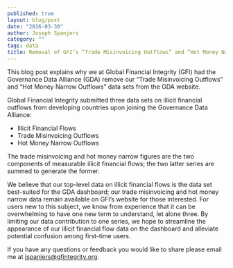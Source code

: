 ```yaml
---
published: true
layout: blog/post
date: "2016-03-30"
author: Joseph Spanjers
category: ""
tags: data
title: Removal of GFI’s “Trade Misinvoicing Outflows” and “Hot Money Narrow Outflows” Data Sets
---
```

This blog post explains why we at Global Financial Integrity (GFI) had the Governance Data Alliance (GDA) remove our “Trade Misinvoicing Outflows” and “Hot Money Narrow Outflows” data sets from the GDA website. 


Global Financial Integrity submitted three data sets on illicit financial outflows from developing countries upon joining the Governance Data Alliance:

- Illicit Financial Flows
- Trade Misinvoicing Outflows
- Hot Money Narrow Outflows

The trade misinvoicing and hot money narrow figures are the two components of measurable illicit financial flows; the two latter series are summed to generate the former.

We believe that our top-level data on illicit financial flows is the data set best-suited for the GDA dashboard; our trade misinvoicing and hot money narrow data remain available on GFI’s website for those interested. For users new to this subject, we know from experience that it can be overwhelming to have one new term to understand, let alone three. By limiting our data contribution to one series, we hope to streamline the appearance of our illicit financial flow data on the dashboard and alleviate potential confusion among first-time users. 

If you have any questions or feedback you would like to share please email me at jspanjers@gfintegrity.org.
